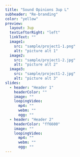 ```yaml
---
title: "Sound Opinions 3up L"
subheader: "Re-branding"
color: "yellow"
preview:
  layout: 3up
  textLeftorRight: "left"
  linkText: ""
  image1:
    src: "sample/project1-1.png"
    alt: "picture alt 1"
  image2:
    src: "sample/project1-2.jpg"
    alt: "picture alt 2"
  image3:
    src: "sample/project1-2.jpg"
    alt: "picture alt 3"
slides:
  - header: "Header 1"
    headerColor: ""
    image: ""
    loopingVideo:
      mp4: ""
      webm: ""
      ogg: ""
  - header: "Header 2"
    headerColor: "ff6600"
    image: ""
    loopingVideo:
      mp4: ""
      webm: ""
      ogg: ""
---
```

